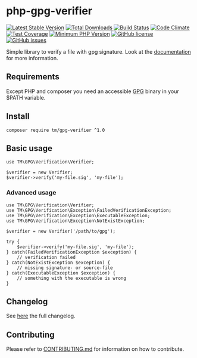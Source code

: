 # php-gpg-verifier

[![Latest Stable Version](https://poser.pugx.org/tm/gpg-verifier/v/stable)](https://packagist.org/packages/tm/gpg-verifier)
[![Total Downloads](https://poser.pugx.org/tm/gpg-verifier/downloads)](https://packagist.org/packages/tm/gpg-verifier)
[![Build Status](https://travis-ci.org/tommy-muehle/php-gpg-verifier.svg?branch=master)](https://travis-ci.org/tommy-muehle/php-gpg-verifier)
[![Code Climate](https://codeclimate.com/github/tommy-muehle/php-gpg-verifier/badges/gpa.svg)](https://codeclimate.com/github/tommy-muehle/php-gpg-verifier)
[![Test Coverage](https://codeclimate.com/github/tommy-muehle/php-gpg-verifier/badges/coverage.svg)](https://codeclimate.com/github/tommy-muehle/php-gpg-verifier/coverage)
[![Minimum PHP Version](https://img.shields.io/badge/php-%3E%3D%205.6-8892BF.svg?style=flat-square)](https://php.net/)
[![GitHub license](https://img.shields.io/badge/license-MIT-blue.svg)](https://raw.githubusercontent.com/tommy-muehle/php-gpg-verifier/master/LICENSE)
[![GitHub issues](https://img.shields.io/github/issues/tommy-muehle/php-gpg-verifier.svg)](https://github.com/php-gpg-verifier/issues)

Simple library to verify a file with gpg signature. 
Look at the [documentation](https://www.gnupg.org/gph/en/manual/x135.html) for more information.

## Requirements

Except PHP and composer you need an accessible [GPG](https://www.gnupg.org) binary in your $PATH variable.

## Install

```
composer require tm/gpg-verifier ^1.0
```

## Basic usage

```
use TM\GPG\Verification\Verifier;

$verifier = new Verifier;
$verifier->verify('my-file.sig', 'my-file');
```

### Advanced usage

```
use TM\GPG\Verification\Verifier;
use TM\GPG\Verification\Exception\FailedVerificationException;
use TM\GPG\Verification\Exception\ExecutableException;
use TM\GPG\Verification\Exception\NotExistException;

$verifier = new Verifier('/path/to/gpg');

try {
    $verifier->verify('my-file.sig', 'my-file');
} catch(FailedVerificationException $exception) {
    // verification failed
} catch(NotExistException $exception) {
    // missing signature- or source-file
} catch(ExecutableException $exception) {
    // something with the executable is wrong
}

```

## Changelog

See [here](CHANGELOG.md) the full changelog.

## Contributing

Please refer to [CONTRIBUTING.md](CONTRIBUTING.md) for information on how to contribute.
